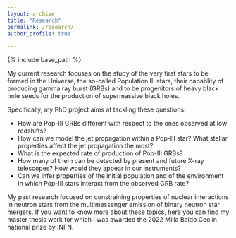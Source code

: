 ```yaml
---
layout: archive
title: "Research"
permalink: /research/
author_profile: true

---
```


{% include base_path %}

My current research focuses on the study of the very first stars to be formed in the Universe, the so-called Population III stars, their capablity of producing gamma ray burst (GRBs) and to be progenitors of heavy black hole seeds for the production of supermassive black holes. 

Specifically, my PhD project aims at tackling these questions:

* How are Pop-III GRBs different with respect to the ones observed at low
redshifts?
* How can we model the jet propagation within a Pop-III star? What stellar
properties affect the jet propagation the most?
* What is the expected rate of production of Pop-III GRBs?
* How many of them can be detected by present and future X-ray telescopes?
How would they appear in our instruments?
* Can we infer properties of the initial population and of the environment
in which Pop-III stars interact from the observed GRB rate?

My past research focused on constraining properties of nuclear interactions in neutron stars from the multimessenger emission of binary neutron star mergers. If you want to know more about these topics, [here](/files/Tesi_Magistrale_Paiella.pdf) you can find my master thesis work for which I was awarded the 2022 Milla Baldo Ceolin national prize by INFN.